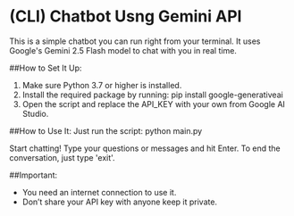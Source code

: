# (CLI) Chatbot Usng Gemini API

This is a simple chatbot you can run right from your terminal. It uses Google's Gemini 2.5 Flash model to chat with you in real time.

##How to Set It Up:
1. Make sure Python 3.7 or higher is installed.
2. Install the required package by running:
pip install google-generativeai
3. Open the script and replace the API_KEY with your own from Google AI Studio.

##How to Use It:
Just run the script:
python main.py

Start chatting! Type your questions or messages and hit Enter.
To end the conversation, just type 'exit'.

##Important:
- You need an internet connection to use it.
- Don’t share your API key with anyone keep it private.
